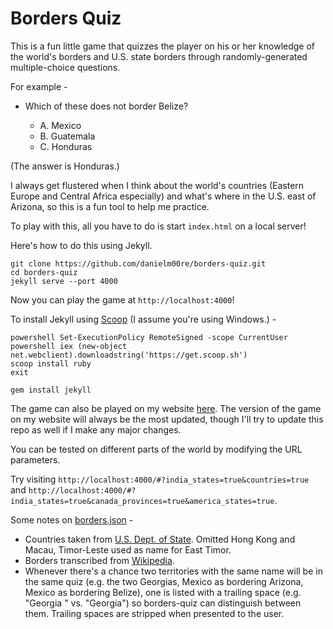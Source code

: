 # Borders Quiz

This is a fun little game that quizzes the player on his or her knowledge of the world's borders and U.S. state borders through randomly-generated multiple-choice questions.

For example -

* Which of these does not border Belize?

    * A. Mexico
    * B. Guatemala
    * C. Honduras

(The answer is Honduras.)

I always get flustered when I think about the world's countries (Eastern Europe and Central Africa especially) and what's where in the U.S. east of Arizona, so this is a fun tool to help me practice.

To play with this, all you have to do is start `index.html` on a local server!

Here's how to do this using Jekyll.

```
git clone https://github.com/danielm00re/borders-quiz.git
cd borders-quiz
jekyll serve --port 4000
```

Now you can play the game at `http://localhost:4000`!

To install Jekyll using [Scoop](http://scoop.sh) (I assume you're using Windows.) -

```
powershell Set-ExecutionPolicy RemoteSigned -scope CurrentUser
powershell iex (new-object net.webclient).downloadstring('https://get.scoop.sh')
scoop install ruby
exit
```

```
gem install jekyll
```

The game can also be played on my website [here](http://danielmoore.us/borders-quiz). The version of the game on my website will always be the most updated, though I'll try to update this repo as well if I make any major changes.

You can be tested on different parts of the world by modifying the URL parameters.

Try visiting `http://localhost:4000/#?india_states=true&countries=true` and `http://localhost:4000/#?india_states=true&canada_provinces=true&america_states=true`.

Some notes on [borders.json](/borders.json) -

* Countries taken from [U.S. Dept. of State](https://www.state.gov/misc/list/index.htm). Omitted Hong Kong and Macau, Timor-Leste used as name for East Timor.
* Borders transcribed from [Wikipedia](https://en.wikipedia.org/wiki/List_of_countries_and_territories_by_land_and_maritime_borders).
* Whenever there's a chance two territories with the same name will be in the same quiz (e.g. the two Georgias, Mexico as bordering Arizona, Mexico as bordering Belize), one is listed with a trailing space (e.g. "Georgia " vs. "Georgia") so borders-quiz can distinguish between them. Trailing spaces are stripped when presented to the user.